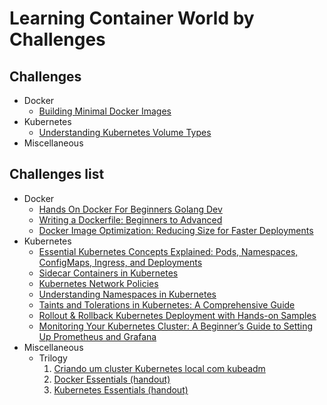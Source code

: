 # Learning Container World by Challenges

## Challenges

- Docker
  - [Building Minimal Docker Images](./Challenges/Building%20Minimal%20Docker%20Images/README.md)
- Kubernetes
  - [Understanding Kubernetes Volume Types](./Challenges/Understanding%20Kubernetes%20Volume%20Types/README.md)
- Miscellaneous

## Challenges list

- Docker
  - [Hands On Docker For Beginners Golang Dev](https://dev.to/bagashyt/hands-on-docker-for-beginners-golang-dev-3kpo)
  - [Writing a Dockerfile: Beginners to Advanced](https://dev.to/prodevopsguytech/writing-a-dockerfile-beginners-to-advanced-31ie)
  - [Docker Image Optimization: Reducing Size for Faster Deployments](https://dev.to/thenanjay/docker-image-optimization-reducing-size-for-faster-deployments-489g)
- Kubernetes
  - [Essential Kubernetes Concepts Explained: Pods, Namespaces, ConfigMaps, Ingress, and Deployments](https://dev.to/oliverbennet/essential-kubernetes-concepts-explained-pods-namespaces-configmaps-ingress-and-deployments-1a51)
  - [Sidecar Containers in Kubernetes](https://dev.to/cicube/sidecar-containers-in-kubernetes-2kj0)
  - [Kubernetes Network Policies](https://dev.to/cicube/kubernetes-network-policies-5258)
  - [Understanding Namespaces in Kubernetes](https://dev.to/cicube/understanding-namespaces-in-kubernetes-3o2l)
  - [Taints and Tolerations in Kubernetes: A Comprehensive Guide](https://dev.to/i_am_vesh/taints-and-tolerations-in-kubernetes-a-comprehensive-guide-4917)
  - [Rollout & Rollback Kubernetes Deployment with Hands-on Samples](https://dev.to/omerberatsezer/rollout-rollback-kubernetes-deployment-with-hands-on-sample-3534)
  - [Monitoring Your Kubernetes Cluster: A Beginner’s Guide to Setting Up Prometheus and Grafana](https://dev.to/pravesh_sudha_3c2b0c2b5e0/monitoring-your-kubernetes-cluster-a-beginners-guide-to-setting-up-prometheus-and-grafana-lhk)
- Miscellaneous
  - Trilogy
    1. [Criando um cluster Kubernetes local com kubeadm](https://medium.com/@ramonriserio/criando-um-cluster-kubernetes-local-com-kubeadm-8af676567a35)
    1. [Docker Essentials (handout)](https://medium.com/@ramonriserio/apostila-docker-7c3f2c820155)
    1. [Kubernetes Essentials (handout)](https://medium.com/@ramonriserio/kubernetes-essentials-d26593c770f8)

